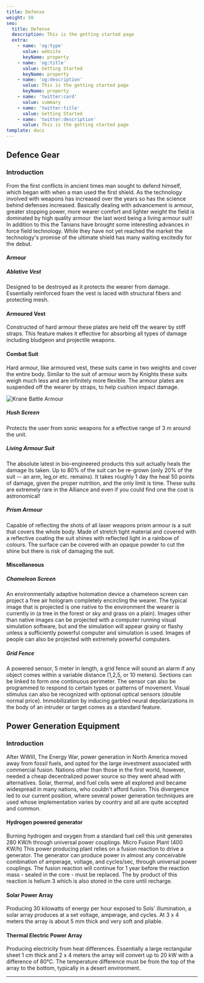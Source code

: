 ```yaml
---
title: Defense
weight: 50
seo:
  title: Defense
  description: This is the getting started page
  extra:
    - name: 'og:type'
      value: website
      keyName: property
    - name: 'og:title'
      value: Getting Started
      keyName: property
    - name: 'og:description'
      value: This is the getting started page
      keyName: property
    - name: 'twitter:card'
      value: summary
    - name: 'twitter:title'
      value: Getting Started
    - name: 'twitter:description'
      value: This is the getting started page
template: docs
---
```

## Defence Gear
### Introduction
From the first conflicts in ancient times man sought to defend himself, which began with when a man used the first  shield. As the technology involved with weapons has increased over the years so has the science behind defenses  increased. Basically dealing with advancement is armour, greater stopping power, more wearer comfort and lighter weight  the field is dominated by high quality armour ­ the last word being a living armour suit! In addition to this the  Tanians have brought some interesting advances in force field technology. While they have not yet reached the market the  technology's promise of the ultimate shield has many waiting excitedly for the debut.

#### Armour
##### Ablative Vest
Designed to be destroyed as it protects the wearer from damage. Essentially reinforced foam the vest is laced with structural fibers and protecting mesh.

#### Armoured Vest
Constructed of hard armour these plates are held off the wearer by stiff straps. This feature makes it effective for absorbing all types of damage including bludgeon and projectile weapons.

#### Combat Suit
Hard armour, like armoured vest, these suits came in two weights and cover the entire body. Similar to the suit of  armour worn by Knights these suits weigh much less and are infinitely more flexible. The armour plates are suspended off  the wearer by straps, to help cushion impact damage.

![Krane Battle Armour](/images/KraneBattleArmour.jpg)</p>

##### Hush Screen
Protects the user from sonic weapons for a effective range of 3 m around the unit.

##### Living Armour Suit
The absolute latest in bio-engineered products this suit actually heals the damage its taken. Up to 80% of  the suit can be re-grown (only 20% of the suit -- an arm, leg,or etc. remains). It takes roughly 1 day the heal 50  points of damage, given the proper nutrition, and the only limit is time. These suits are extremely rare in the Alliance  and even if you could find one the cost is astronomical!

##### Prism Armour
Capable of reflecting the shots of all laser weapons prism armour is a suit that covers the whole body. Made  of stretch tight material and covered with a reflective coating the suit shines with reflected light in a rainbow of  colours. The surface can be covered with an opaque powder to cut the shine but there is risk of damaging the suit.

#### Miscellaneous

##### Chameleon Screen
An environmentally adaptive holomation device a chameleon screen can project a free air hologram completely encircling  the wearer. The typical image that is projected is one native to the environment the wearer is currently in (a tree in  the forest or sky and grass on a plain). Images other than native images can be projected with a computer running visual simulation software, but and the simulation will appear grainy or flashy unless a sufficiently powerful computer and simulation is used. Images of people can also be projected with extremely powerful computers.

##### Grid Fence
 A powered sensor, 5 meter in length, a grid fence will sound an alarm if any object comes within a variable distance (1,2,5, or 10 meters). Sections can be linked to form one continuous perimeter. The sensor can also be programmed to respond to certain types or patterns of movement. Visual stimulus can also be recognized with optional optical sensors (double normal price). Immobilization by inducing garbled neural depolarizations in the body of an intruder or target comes as a standard feature.

## Power Generation Equipment
### Introduction
After WWIII, The Energy War, power generation in North America moved away from fossil fuels, and opted for the large investment associated with commercial fusion. Nations other than those in the first world, however, needed a cheap  decentralized power source so they went ahead with alternatives. Solar, thermal, and fuel cells were all explored and  became widespread in many nations, who couldn't afford fusion. This divergence led to our current position, where  several power generation techniques are used whose implementation varies by country  and all are quite accepted and  common.

#### Hydrogen powered generator
Burning hydrogen and oxygen from a standard fuel cell this unit generates 280 KW/h through universal power couplings.
Micro Fusion Plant (400 KW/h)
This power producing plant relies on a fusion reaction to drive a generator. The generator can produce power in almost any conceivable combination of amperage, voltage, and cycles/sec, through universal power couplings. The fusion reaction will continue for 1 year before the reaction mass - sealed in the core  - must be replaced. The by product of this reaction is helium 3 which is also stored in the core until recharge.

#### Solar Power Array
Producing 30 kilowatts of energy per hour exposed to Sols' illumination, a solar array produces at a  set voltage, amperage, and cycles. At 3 x 4 meters the array is about 5 mm thick and very soft and pliable.

#### Thermal Electric Power Array
Producing electricity from heat differences. Essentially a large rectangular sheet 1 cm thick and 2 x 4 meters the array will convert up to 20 kW with a difference of 80°C. The temperature difference must be from the top of
the array to the bottom, typically in a desert environment.


***
